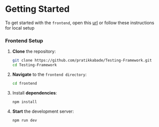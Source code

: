 # Getting Started
To get started with the `frontend`, open this [url](https://testing-framework.vercel.app/) or follow these instructions for local setup

### Frontend Setup
1. **Clone** the repository:
    ```bash
    git clone https://github.com/pratikkabade/Testing-Framework.git
    cd Testing-Framework
    ```

2. **Navigate** to the `frontend directory`:
    ```bash
    cd frontend
    ```

3. Install **dependencies**:
    ```bash
    npm install
    ```

4. **Start** the development server:
    ```bash
    npm run dev
    ```